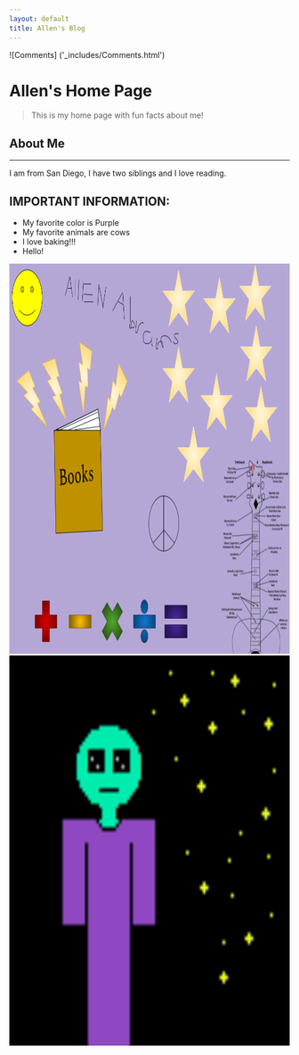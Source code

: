 ```yaml
---
layout: default
title: Allen's Blog
---
```

![Comments] ('_includes/Comments.html')
# Allen's Home Page  

>This is my home page with fun facts about me!

## About Me

--- 

I am from San Diego, I have two siblings and I love reading. 

## IMPORTANT INFORMATION:
- My favorite color is Purple 
- My favorite animals are cows
- I love baking!!!
- Hello!

<Comments /> 
<img src="images/My_Drawing.png" width="700" height="700" alt="allen collage">
<img src="images/the_alien.gif" width="700" height="700" alt="alien">


